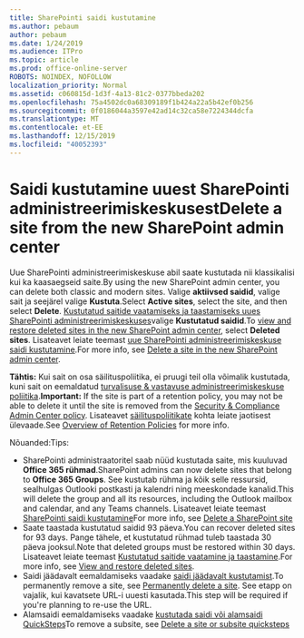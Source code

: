 ```yaml
---
title: SharePointi saidi kustutamine
ms.author: pebaum
author: pebaum
ms.date: 1/24/2019
ms.audience: ITPro
ms.topic: article
ms.prod: office-online-server
ROBOTS: NOINDEX, NOFOLLOW
localization_priority: Normal
ms.assetid: c060815d-1d3f-4a13-81c2-0377bbeda202
ms.openlocfilehash: 75a4502dc0a68309189f1b424a22a5b42ef0b256
ms.sourcegitcommit: 0f0186044a3597e42ad14c32ca58e7224344dcfa
ms.translationtype: MT
ms.contentlocale: et-EE
ms.lasthandoff: 12/15/2019
ms.locfileid: "40052393"
---
```

# <a name="delete-a-site-from-the-new-sharepoint-admin-center"></a><span data-ttu-id="baac2-102">Saidi kustutamine uuest SharePointi administreerimiskeskusest</span><span class="sxs-lookup"><span data-stu-id="baac2-102">Delete a site from the new SharePoint admin center</span></span>

<span data-ttu-id="baac2-103">Uue SharePointi administreerimiskeskuse abil saate kustutada nii klassikalisi kui ka kaasaegseid saite.</span><span class="sxs-lookup"><span data-stu-id="baac2-103">By using the new SharePoint admin center, you can delete both classic and modern sites.</span></span> <span data-ttu-id="baac2-104">Valige **aktiivsed saidid**, valige sait ja seejärel valige **Kustuta**.</span><span class="sxs-lookup"><span data-stu-id="baac2-104">Select **Active sites**, select the site, and then select **Delete**.</span></span> <span data-ttu-id="baac2-105">[Kustutatud saitide vaatamiseks ja taastamiseks uues SharePointi administreerimiskeskuses](https://docs.microsoft.com/sharepoint/view-and-restore-deleted-sites-in-new-admin-center)valige **Kustutatud saidid**.</span><span class="sxs-lookup"><span data-stu-id="baac2-105">To [view and restore deleted sites in the new SharePoint admin center](https://docs.microsoft.com/sharepoint/view-and-restore-deleted-sites-in-new-admin-center), select **Deleted sites**.</span></span> <span data-ttu-id="baac2-106">Lisateavet leiate teemast [uue SharePointi administreerimiskeskuse saidi kustutamine](https://docs.microsoft.com/sharepoint/delete-site-collection#delete-a-site-in-the-new-sharepoint-admin-center).</span><span class="sxs-lookup"><span data-stu-id="baac2-106">For more info, see [Delete a site in the new SharePoint admin center](https://docs.microsoft.com/sharepoint/delete-site-collection#delete-a-site-in-the-new-sharepoint-admin-center).</span></span>

<span data-ttu-id="baac2-107">**Tähtis:** Kui sait on osa säilituspoliitika, ei pruugi teil olla võimalik kustutada, kuni sait on eemaldatud [turvalisuse &amp; vastavuse administreerimiskeskuse poliitika](https://protection.office.com/?rfr=AdminCenter#/homepage).</span><span class="sxs-lookup"><span data-stu-id="baac2-107">**Important:** If the site is part of a retention policy, you may not be able to delete it until the site is removed from the [Security &amp; Compliance Admin Center policy](https://protection.office.com/?rfr=AdminCenter#/homepage).</span></span> <span data-ttu-id="baac2-108">Lisateavet [säilituspoliitikate](https://docs.microsoft.com/office365/securitycompliance/retention-policies#content-in-onedrive-accounts-and-sharepoint-sites) kohta leiate jaotisest ülevaade.</span><span class="sxs-lookup"><span data-stu-id="baac2-108">See [Overview of Retention Policies](https://docs.microsoft.com/office365/securitycompliance/retention-policies#content-in-onedrive-accounts-and-sharepoint-sites) for more info.</span></span> 

<span data-ttu-id="baac2-109">Nõuanded:</span><span class="sxs-lookup"><span data-stu-id="baac2-109">Tips:</span></span>
- <span data-ttu-id="baac2-110">SharePointi administraatoritel saab nüüd kustutada saite, mis kuuluvad **Office 365 rühmad**.</span><span class="sxs-lookup"><span data-stu-id="baac2-110">SharePoint admins can now delete sites that belong to **Office 365 Groups**.</span></span> <span data-ttu-id="baac2-111">See kustutab rühma ja kõik selle ressursid, sealhulgas Outlooki postkasti ja kalendri ning meeskondade kanalid.</span><span class="sxs-lookup"><span data-stu-id="baac2-111">This will delete the group and all its resources, including the Outlook mailbox and calendar, and any Teams channels.</span></span> <span data-ttu-id="baac2-112">Lisateavet leiate teemast [SharePointi saidi kustutamine](https://docs.microsoft.com/sharepoint/manage-sites-in-new-admin-center#delete-a-site)</span><span class="sxs-lookup"><span data-stu-id="baac2-112">For more info, see [Delete a SharePoint site](https://docs.microsoft.com/sharepoint/manage-sites-in-new-admin-center#delete-a-site)</span></span>
- <span data-ttu-id="baac2-113">Saate taastada kustutatud saidid 93 päeva.</span><span class="sxs-lookup"><span data-stu-id="baac2-113">You can recover deleted sites for 93 days.</span></span> <span data-ttu-id="baac2-114">Pange tähele, et kustutatud rühmad tuleb taastada 30 päeva jooksul.</span><span class="sxs-lookup"><span data-stu-id="baac2-114">Note that deleted groups must be restored within 30 days.</span></span> <span data-ttu-id="baac2-115">Lisateavet leiate teemast [Kustutatud saitide vaatamine ja taastamine](https://docs.microsoft.com/sharepoint/view-and-restore-deleted-sites-in-new-admin-center).</span><span class="sxs-lookup"><span data-stu-id="baac2-115">For more info, see [View and restore deleted sites](https://docs.microsoft.com/sharepoint/view-and-restore-deleted-sites-in-new-admin-center).</span></span>
- <span data-ttu-id="baac2-116">Saidi jäädavalt eemaldamiseks vaadake [saidi jäädavalt kustutamist](https://docs.microsoft.com/sharepoint/delete-site-collection#permanently-delete-a-site).</span><span class="sxs-lookup"><span data-stu-id="baac2-116">To permanently remove a site, see [Permanently delete a site](https://docs.microsoft.com/sharepoint/delete-site-collection#permanently-delete-a-site).</span></span> <span data-ttu-id="baac2-117">See etapp on vajalik, kui kavatsete URL-i uuesti kasutada.</span><span class="sxs-lookup"><span data-stu-id="baac2-117">This step will be required if you're planning to re-use the URL.</span></span> 
- <span data-ttu-id="baac2-118">Alamsaidi eemaldamiseks vaadake [kustutada saidi või alamsaidi QuickSteps](https://support.office.com/article/Delete-a-SharePoint-site-or-subsite-bc37b743-0cef-475e-9a8c-8fc4d40179fb#__bkmkshortcut)</span><span class="sxs-lookup"><span data-stu-id="baac2-118">To remove a subsite, see [Delete a site or subsite quicksteps](https://support.office.com/article/Delete-a-SharePoint-site-or-subsite-bc37b743-0cef-475e-9a8c-8fc4d40179fb#__bkmkshortcut)</span></span>
